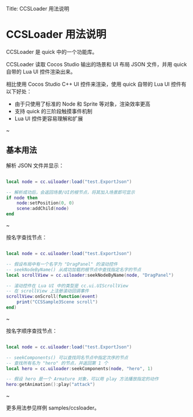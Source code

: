 Title: CCSLoader 用法说明

CCSLoader 用法说明
================

CCSLoader 是 quick 中的一个功能库。

CCSLoader 读取 Cocos Studio 输出的场景和 UI 布局 JSON 文件，并用 quick 自带的 Lua UI 控件渲染出来。

相比使用 Cocos Studio C++ UI 控件来渲染，使用 quick 自带的 Lua UI 控件有以下好处：

-   由于只使用了标准的 Node 和 Sprite 等对象，渲染效率更高
-   支持 quick 的三阶段触摸事件机制
-   Lua UI 控件更容易理解和扩展

~

## 基本用法

解析 JSON 文件并显示：

~~~lua

local node = cc.uiloader:load("test.ExportJson")

-- 解析成功后，会返回场景/UI的根节点，将其加入场景即可显示
if node then
    node:setPosition(0, 0)
    scene:addChild(node)
end

~~~

~

按名字查找节点：

~~~lua

local node = cc.uiloader:load("test.ExportJson")

-- 假设布局中有一个名字为 "DragPanel" 的滚动控件
-- seekNodeByName() 从成功加载的根节点中查找指定名字的节点
local scrollView = cc.uiloader:seekNodeByName(node, "DragPanel")

-- 滚动控件在 Lua UI 中的类型是 cc.ui.UIScrollView
-- 在 scrollView 上注册滚动回调事件
scrollView:onScroll(function(event)
    print("CCSSample3Scene scroll")
end)

~~~

~

按名字顺序查找节点：

~~~lua

local node = cc.uiloader:load("test.ExportJson")

-- seekComponents() 可以查找同名节点中指定次序的节点
-- 查找所有名为 "hero" 的节点，并返回第 1 个
local hero = cc.uiloader:seekComponents(node, "hero", 1)

-- 假设 hero 是一个 Armature 对象，可以用 play 方法播放指定的动作
hero:getAnimation():play("attack")

~~~

~

更多用法参见样例 samples/ccsloader。

